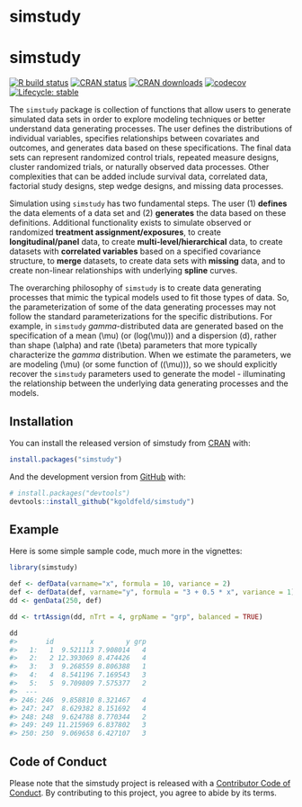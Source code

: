 simstudy
================

# simstudy

<!-- README.md is generated from README.Rmd. Please edit that file -->

<!-- badges: start -->

[![R build
status](https://github.com/kgoldfeld/simstudy/workflows/R-CMD-check/badge.svg?branch=main)](https://github.com/kgoldfeld/simstudy/actions)
[![CRAN
status](https://www.r-pkg.org/badges/version/simstudy)](https://CRAN.R-project.org/package=simstudy)
[![CRAN
downloads](https://cranlogs.r-pkg.org/badges/grand-total/simstudy)](https://CRAN.R-project.org/package=simstudy)
[![codecov](https://codecov.io/gh/kgoldfeld/simstudy/branch/main/graph/badge.svg)](https://codecov.io/gh/kgoldfeld/simstudy)
[![Lifecycle:
stable](https://img.shields.io/badge/lifecycle-stable-brightgreen.svg)](https://www.tidyverse.org/lifecycle/#stable)
<!-- badges: end -->

The `simstudy` package is collection of functions that allow users to
generate simulated data sets in order to explore modeling techniques or
better understand data generating processes. The user defines the
distributions of individual variables, specifies relationships between
covariates and outcomes, and generates data based on these
specifications. The final data sets can represent randomized control
trials, repeated measure designs, cluster randomized trials, or
naturally observed data processes. Other complexities that can be added
include survival data, correlated data, factorial study designs, step
wedge designs, and missing data processes.

Simulation using `simstudy` has two fundamental steps. The user (1)
**defines** the data elements of a data set and (2) **generates** the
data based on these definitions. Additional functionality exists to
simulate observed or randomized **treatment assignment/exposures**, to
create **longitudinal/panel** data, to create
**multi-level/hierarchical** data, to create datasets with **correlated
variables** based on a specified covariance structure, to **merge**
datasets, to create data sets with **missing** data, and to create
non-linear relationships with underlying **spline** curves.

The overarching philosophy of `simstudy` is to create data generating
processes that mimic the typical models used to fit those types of data.
So, the parameterization of some of the data generating processes may
not follow the standard parameterizations for the specific
distributions. For example, in `simstudy` *gamma*-distributed data are
generated based on the specification of a mean \(\mu\) (or \(log(\mu)\))
and a dispersion \(d\), rather than shape \(\alpha\) and rate \(\beta\)
parameters that more typically characterize the *gamma* distribution.
When we estimate the parameters, we are modeling \(\mu\) (or some
function of \((\mu)\)), so we should explicitly recover the `simstudy`
parameters used to generate the model - illuminating the relationship
between the underlying data generating processes and the models.

## Installation

You can install the released version of simstudy from
[CRAN](https://CRAN.R-project.org) with:

``` r
install.packages("simstudy")
```

And the development version from [GitHub](https://github.com/) with:

``` r
# install.packages("devtools")
devtools::install_github("kgoldfeld/simstudy")
```

## Example

Here is some simple sample code, much more in the vignettes:

``` r
library(simstudy)

def <- defData(varname="x", formula = 10, variance = 2)
def <- defData(def, varname="y", formula = "3 + 0.5 * x", variance = 1)
dd <- genData(250, def)

dd <- trtAssign(dd, nTrt = 4, grpName = "grp", balanced = TRUE)

dd
#>       id         x        y grp
#>   1:   1  9.521113 7.908014   4
#>   2:   2 12.393069 8.474426   4
#>   3:   3  9.268559 8.806388   1
#>   4:   4  8.541196 7.169543   3
#>   5:   5  9.709809 7.575377   2
#>  ---                           
#> 246: 246  9.858810 8.321467   4
#> 247: 247  8.629382 8.151692   4
#> 248: 248  9.624788 8.770344   2
#> 249: 249 11.215969 6.837802   3
#> 250: 250  9.069658 6.427107   3
```

## Code of Conduct

Please note that the simstudy project is released with a [Contributor
Code of
Conduct](https://kgoldfeld.github.io/simstudy/CODE_OF_CONDUCT.html). By
contributing to this project, you agree to abide by its terms.
